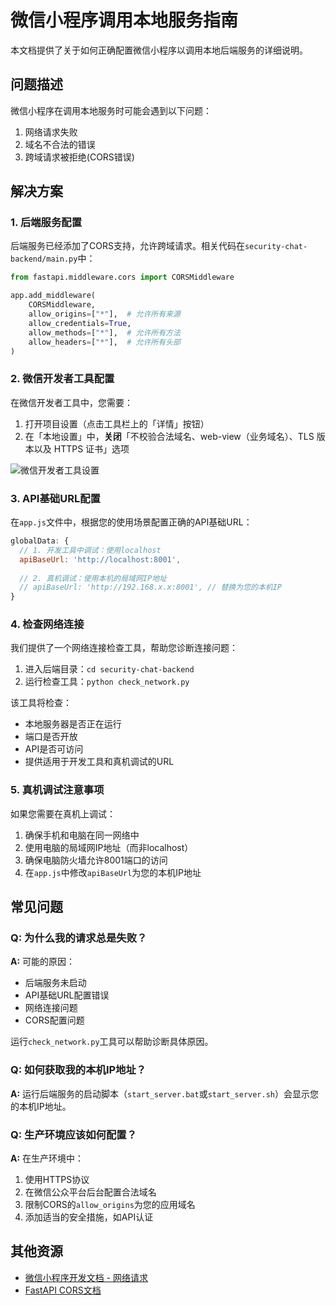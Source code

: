 # 微信小程序调用本地服务指南

本文档提供了关于如何正确配置微信小程序以调用本地后端服务的详细说明。

## 问题描述

微信小程序在调用本地服务时可能会遇到以下问题：

1. 网络请求失败
2. 域名不合法的错误
3. 跨域请求被拒绝(CORS错误)

## 解决方案

### 1. 后端服务配置

后端服务已经添加了CORS支持，允许跨域请求。相关代码在`security-chat-backend/main.py`中：

```python
from fastapi.middleware.cors import CORSMiddleware

app.add_middleware(
    CORSMiddleware,
    allow_origins=["*"],  # 允许所有来源
    allow_credentials=True,
    allow_methods=["*"],  # 允许所有方法
    allow_headers=["*"],  # 允许所有头部
)
```

### 2. 微信开发者工具配置

在微信开发者工具中，您需要：

1. 打开项目设置（点击工具栏上的「详情」按钮）
2. 在「本地设置」中，**关闭**「不校验合法域名、web-view（业务域名）、TLS 版本以及 HTTPS 证书」选项

![微信开发者工具设置](https://res.wx.qq.com/wxdoc/dist/assets/img/un-valid-domain.21828b0c.png)

### 3. API基础URL配置

在`app.js`文件中，根据您的使用场景配置正确的API基础URL：

```javascript
globalData: {
  // 1. 开发工具中调试：使用localhost
  apiBaseUrl: 'http://localhost:8001',
  
  // 2. 真机调试：使用本机的局域网IP地址
  // apiBaseUrl: 'http://192.168.x.x:8001', // 替换为您的本机IP
}
```

### 4. 检查网络连接

我们提供了一个网络连接检查工具，帮助您诊断连接问题：

1. 进入后端目录：`cd security-chat-backend`
2. 运行检查工具：`python check_network.py`

该工具将检查：
- 本地服务器是否正在运行
- 端口是否开放
- API是否可访问
- 提供适用于开发工具和真机调试的URL

### 5. 真机调试注意事项

如果您需要在真机上调试：

1. 确保手机和电脑在同一网络中
2. 使用电脑的局域网IP地址（而非localhost）
3. 确保电脑防火墙允许8001端口的访问
4. 在`app.js`中修改`apiBaseUrl`为您的本机IP地址

## 常见问题

### Q: 为什么我的请求总是失败？

**A:** 可能的原因：
- 后端服务未启动
- API基础URL配置错误
- 网络连接问题
- CORS配置问题

运行`check_network.py`工具可以帮助诊断具体原因。

### Q: 如何获取我的本机IP地址？

**A:** 运行后端服务的启动脚本（`start_server.bat`或`start_server.sh`）会显示您的本机IP地址。

### Q: 生产环境应该如何配置？

**A:** 在生产环境中：
1. 使用HTTPS协议
2. 在微信公众平台后台配置合法域名
3. 限制CORS的`allow_origins`为您的应用域名
4. 添加适当的安全措施，如API认证

## 其他资源

- [微信小程序开发文档 - 网络请求](https://developers.weixin.qq.com/miniprogram/dev/api/network/request/wx.request.html)
- [FastAPI CORS文档](https://fastapi.tiangolo.com/tutorial/cors/)